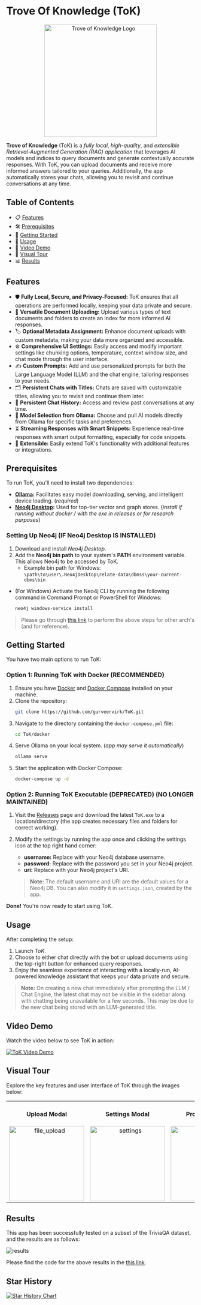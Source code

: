 # Trove Of Knowledge (ToK)

<div align="center">
  <img height="300" width="300" alt="Trove of Knowledge Logo" src="https://github.com/gurveervirk/ToK/blob/main/ui/public/tok.jpg">
</div>

**Trove of Knowledge** (ToK) is a *fully local*, *high-quality*, and *extensible Retrieval-Augmented Generation (RAG) application* that leverages AI models and indices to query documents and generate contextually accurate responses. With ToK, you can upload documents and receive more informed answers tailored to your queries. Additionally, the app automatically stores your chats, allowing you to revisit and continue conversations at any time.

## Table of Contents

- 📋 [Features](#features)
- 🛠️ [Prerequisites](#prerequisites)
- 🚀 [Getting Started](#getting-started)
- 📝 [Usage](#usage)
- 🎥 [Video Demo](#video-demo)
- 🌟 [Visual Tour](#visual-tour)
- 📊 [Results](#results)

## Features

- 🛡️ **Fully Local, Secure, and Privacy-Focused:** ToK ensures that all operations are performed locally, keeping your data private and secure.
- 📂 **Versatile Document Uploading:** Upload various types of text documents and folders to create an index for more informed AI responses.
- 🏷️ **Optional Metadata Assignment:** Enhance document uploads with custom metadata, making your data more organized and accessible.
- ⚙️ **Comprehensive UI Settings:** Easily access and modify important settings like chunking options, temperature, context window size, and chat mode through the user interface.
- ✍️ **Custom Prompts:** Add and use personalized prompts for both the Large Language Model (LLM) and the chat engine, tailoring responses to your needs.
- 🗂️ **Persistent Chats with Titles:** Chats are saved with customizable titles, allowing you to revisit and continue them later.
- 📜 **Persistent Chat History:** Access and review past conversations at any time.
- 🤖 **Model Selection from Ollama:** Choose and pull AI models directly from Ollama for specific tasks and preferences.
- ⏳ **Streaming Responses with Smart Snippets:** Experience real-time responses with smart output formatting, especially for code snippets.
- 🔧 **Extensible:** Easily extend ToK's functionality with additional features or integrations.

## Prerequisites

To run ToK, you'll need to install two dependencies:

- **[Ollama](https://ollama.com/download):** Facilitates easy model downloading, serving, and intelligent device loading. (*required*)
- **[Neo4j Desktop](https://neo4j.com/download/):** Used for top-tier vector and graph stores. (*install if running without docker / with the exe in releases or for research purposes*)

### Setting Up Neo4j (IF Neo4j Desktop IS INSTALLED)

1. Download and install *Neo4j Desktop*.
2. Add the **Neo4j bin path** to your system's **PATH** environment variable. This allows Neo4j to be accessed by ToK.
   - Example bin path for Windows: `\path\to\user\.Neo4jDesktop\relate-data\dbmss\your-current-dbms\bin`

- (For Windows) Activate the Neo4j CLI by running the following command in Command Prompt or PowerShell for Windows:

   ```bash
   neo4j windows-service install
   ```

> Please go through [this link](https://neo4j.com/docs/operations-manual/current/installation/) to perform the above steps for other arch's (and for reference).

## Getting Started

You have two main options to run ToK:

### Option 1: Running ToK with Docker (RECOMMENDED)

1. Ensure you have [Docker](https://www.docker.com/products/docker-desktop) and [Docker Compose](https://docs.docker.com/compose/install/) installed on your machine.
2. Clone the repository:
   ```bash
   git clone https://github.com/gurveervirk/ToK.git
   ```
3. Navigate to the directory containing the `docker-compose.yml` file:
   ```bash
   cd ToK/docker
   ```
4. Serve Ollama on your local system. (*app may serve it automatically*)
   ```bash
   ollama serve
   ```
4. Start the application with Docker Compose:
   ```bash
   docker-compose up -d
   ```

### Option 2: Running ToK Executable (DEPRECATED) (NO LONGER MAINTAINED)

1. Visit the [Releases](https://github.com/gurveervirk/ToK/releases) page and download the latest `ToK.exe` to a location/directory (the app creates necessary files and folders for correct working).
2. Modify the settings by running the app once and clicking the settings icon at the top right hand corner:
   - **username:** Replace with your Neo4j database username.
   - **password:** Replace with the password you set in your Neo4j project.
   - **uri:** Replace with your Neo4j project's URI.

   > **Note:** The default username and URI are the default values for a Neo4j DB.
   > You can also modify it in `settings.json`, created by the app.

**Done!** You're now ready to start using ToK.

## Usage

After completing the setup:

1. Launch *ToK*.
2. Choose to either chat directly with the bot or upload documents using the top-right button for enhanced query responses.
3. Enjoy the seamless experience of interacting with a locally-run, AI-powered knowledge assistant that keeps your data private and secure.

> **Note:** On creating a new chat immediately after prompting the LLM / Chat Engine, the latest chat may not be visible in the sidebar along with chatting being unavailable for a few seconds. This may be due to the new chat being stored with an LLM-generated title.

## Video Demo

Watch the video below to see ToK in action:

[![ToK Video Demo](https://github.com/gurveervirk/ToK/blob/main/misc/pics/landing_page.png)](https://youtu.be/kCs0xizstNg)

## Visual Tour

Explore the key features and user interface of ToK through the images below:

<table align="center">
  <tr>
    <td align="center">
      <h4>Upload Modal</h4>
      <img width="200" alt="file_upload" src="https://github.com/gurveervirk/ToK/blob/main/misc/pics/file_upload.png"
    </td>
    <td align="center">
      <h4>Settings Modal</h4>
      <img width="200" alt="settings" src="https://github.com/gurveervirk/ToK/blob/main/misc/pics/settings.png"
    </td>
    <td align="center">
      <h4>Prompts Modal</h4>
      <img width="200" alt="prompts" src="https://github.com/gurveervirk/ToK/blob/main/misc/pics/prompts.png"
    </td>
  </tr>
</table>

## Results

This app has been successfully tested on a subset of the TriviaQA dataset, and the results are as follows:

<div>
  <img alt="results" src="https://github.com/gurveervirk/ToK/blob/main/misc/pics/results.png">
</div>

Please find the code for the above results in the [this link](https://www.kaggle.com/dalix56/tok-eval).

## Star History

<a href="https://star-history.com/#gurveervirk/ToK&Date">
 <picture>
   <source media="(prefers-color-scheme: dark)" srcset="https://api.star-history.com/svg?repos=gurveervirk/ToK&type=Date&theme=dark" />
   <source media="(prefers-color-scheme: light)" srcset="https://api.star-history.com/svg?repos=gurveervirk/ToK&type=Date" />
   <img alt="Star History Chart" src="https://api.star-history.com/svg?repos=gurveervirk/ToK&type=Date" />
 </picture>
</a>
